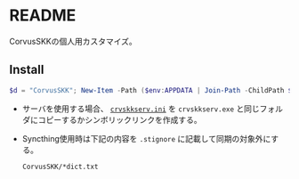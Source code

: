# README

CorvusSKKの個人用カスタマイズ。

## Install

```PowerShell
$d = "CorvusSKK"; New-Item -Path ($env:APPDATA | Join-Path -ChildPath $d) -Value ($pwd.Path | Join-Path -ChildPath $d) -ItemType Junction
```

- サーバを使用する場合、 [`crvskkserv.ini`](crvskkserv.ini) を `crvskkserv.exe` と同じフォルダにコピーするかシンボリックリンクを作成する。
- Syncthing使用時は下記の内容を `.stignore` に記載して同期の対象外にする。

    ```
    CorvusSKK/*dict.txt
    ```

